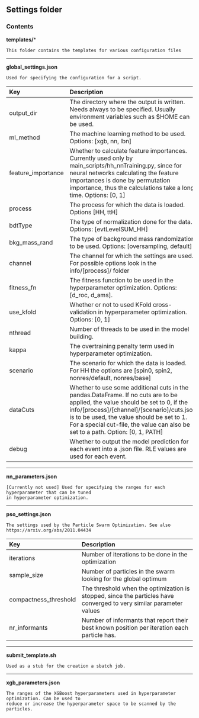 ## Settings folder

### Contents

**templates/***

```
This folder contains the templates for various configuration files
```

___
**global_settings.json**

```Used for specifying the configuration for a script.```

| Key | Description |
| :-------------- | :-------------- |
| output_dir | The directory where the output is written. Needs always to be specified. Usually environment variables such as $HOME can be used.|
| ml_method | The machine learning method to be used. Options: [xgb, nn, lbn] |
| feature_importance | Whether to calculate feature importances. Currently used only by main_scripts/hh_nnTraining.py, since for neural networks calculating the feature importances is done by permutation importance, thus the calculations take a long time. Options: [0, 1]|
| process | The process for which the data is loaded. Options [HH, ttH] |
| bdtType | The type of normalization done for the data. Options: [evtLevelSUM_HH] |
| bkg_mass_rand | The type of background mass randomization to be used. Options: [oversampling, default] |
| channel | The channel for which the settings are used. For possible options look in the info/[process]/ folder |
| fitness_fn | The fitness function to be used in the hyperparameter optimization. Options: [d_roc, d_ams]. |
| use_kfold | Whether or not to used KFold cross-validation in hyperparameter optimization. Options: [0, 1] |
| nthread | Number of threads to be used in the model building. |
| kappa | The overtraining penalty term used in hyperparameter optimization. |
| scenario | The scenario for which the data is loaded. For HH the options are [spin0, spin2, nonres/default, nonres/base]|
| dataCuts | Whether to use some additional cuts in the pandas.DataFrame. If no cuts are to be applied, the value should be set to 0, if the info/[process]/[channel]/[scenario]/cuts.json is to be used, the value should be set to 1. For a special cut-file, the value can also be set to a path. Option: [0, 1, PATH] |
| debug | Whether to output the model prediction for each event into a .json file. RLE values are used for each event. |


___
**nn_parameters.json**
```
[Currently not used] Used for specifying the ranges for each hyperparameter that can be tuned
in hyperparameter optimization.
```

___
**pso_settings.json**

```The settings used by the Particle Swarm Optimization. See also https://arxiv.org/abs/2011.04434 ```

| Key | Description |
| :--- | :--- |
| iterations | Number of iterations to be done in the optimization |
| sample_size | Number of particles in the swarm looking for the global optimum |
| compactness_threshold | The threshold when the optimization is stopped, since the particles have converged to very similar parameter values |
| nr_informants | Number of informants that report their best known position per iteration each particle has. | 

___
**submit_template.sh**
```
Used as a stub for the creation a sbatch job.
```

___
**xgb_parameters.json**
```
The ranges of the XGBoost hyperparameters used in hyperparameter optimization. Can be used to
reduce or increase the hyperparameter space to be scanned by the particles.
```
